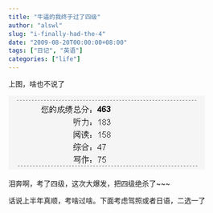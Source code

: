 ```yaml
---
title: "牛逼的我终于过了四级"
author: "alswl"
slug: "i-finally-had-the-4"
date: "2009-08-20T00:00:00+08:00"
tags: ["日记", "英语"]
categories: ["life"]
---
```


上图，啥也不说了

![cet_4](../../static/images/upload_dropbox/200908/Snap1.jpg)

泪奔啊，考了四级，这次大爆发，把四级绝杀了~~~

话说上半年真顺，考啥过啥。下面考虑驾照或者日语，二选一了
